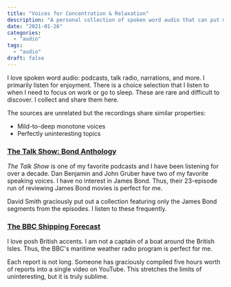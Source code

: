 ```yaml
---
title: "Voices for Concentration & Relaxation"
description: "A personal collection of spoken word audio that can put me in the flow or straight to sleep."
date: "2021-01-26"
categories:
  - "audio"
tags:
  - "audio"
draft: false
---
```


I love spoken word audio: podcasts, talk radio, narrations, and more. I primarily listen for enjoyment. There is a choice selection that I listen to when I need to focus on work or go to sleep. These are rare and difficult to discover. I collect and share them here.

The sources are unrelated but the recordings share similar properties:

* Mild-to-deep monotone voices
* Perfectly uninteresting topics

### [The Talk Show: Bond Anthology](https://www.david-smith.org/blog/2014/12/10/the-talk-show-bond/)

*The Talk Show* is one of my favorite podcasts and I have been listening for over a decade. Dan Benjamin and John Gruber have two of my favorite speaking voices. I have no interest in James Bond. Thus, their 23-episode run of reviewing James Bond movies is perfect for me. 

David Smith graciously put out a collection featuring only the James Bond segments from the episodes. I listen to these frequently.

### [The BBC Shipping Forecast](https://www.youtube.com/watch?v=CxHa5KaMBcM)

I love posh British accents. I am not a captain of a boat around the British Isles. Thus, the BBC's maritime weather radio program is perfect for me.

Each report is not long. Someone has graciously compiled five hours worth of reports into a single video on YouTube. This stretches the limits of uninteresting, but it is truly sublime. 